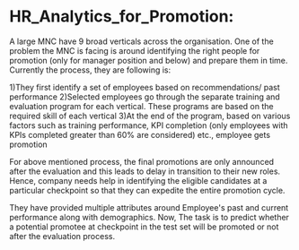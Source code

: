 # HR_Analytics_for_Promotion:

A large MNC have 9 broad verticals across the organisation. One of the problem the MNC is facing is around identifying the right people for promotion (only for manager position and below) and prepare them in time. Currently the process, they are following is:

1)They first identify a set of employees based on recommendations/ past performance
2)Selected employees go through the separate training and evaluation program for each vertical. These programs are based on the required skill of each vertical
3)At the end of the program, based on various factors such as training performance, KPI completion (only employees with KPIs completed greater than 60% are considered) etc., employee gets promotion

For above mentioned process, the final promotions are only announced after the evaluation and this leads to delay in transition to their new roles. Hence, company needs  help in identifying the eligible candidates at a particular checkpoint so that they can expedite the entire promotion cycle. 

They have provided multiple attributes around Employee's past and current performance along with demographics. Now, The task is to predict whether a potential promotee at checkpoint in the test set will be promoted or not after the evaluation process.

